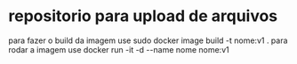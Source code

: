 # repositorio para upload de arquivos
para fazer o build da imagem use sudo docker image build -t nome:v1 .
para rodar a imagem use docker run -it -d --name nome nome:v1
